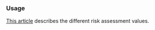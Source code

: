 ### Usage
[This article](https://www.ncbi.nlm.nih.gov/pmc/articles/PMC8976559/) describes the different risk assessment values.